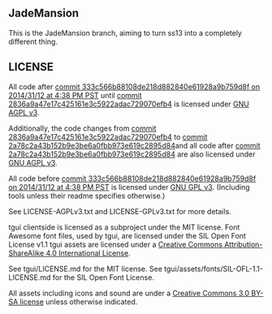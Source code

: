 ## JadeMansion

This is the JadeMansion branch, aiming to turn ss13 into a completely different thing.

## LICENSE

All code after [commit 333c566b88108de218d882840e61928a9b759d8f on 2014/31/12 at 4:38 PM PST](https://github.com/tgstation/tgstation/commit/333c566b88108de218d882840e61928a9b759d8f) until [commit 2836a9a47e17c425161e3c5922adac729070efb4](https://github.com/tgstation/tgstation/commit/2836a9a47e17c425161e3c5922adac729070efb4) is licensed under [GNU AGPL v3](http://www.gnu.org/licenses/agpl-3.0.html).

Additionally, the code changes from [commit 2836a9a47e17c425161e3c5922adac729070efb4](https://github.com/tgstation/tgstation/commit/2836a9a47e17c425161e3c5922adac729070efb4) to [commit 2a78c2a43b152b9e3be6a0fbb973e619c2895d84](https://github.com/Tokiko1/Jade-Mansion/commit/2a78c2a43b152b9e3be6a0fbb973e619c2895d84)and all code after [commit 2a78c2a43b152b9e3be6a0fbb973e619c2895d84](https://github.com/Tokiko1/Jade-Mansion/commit/2a78c2a43b152b9e3be6a0fbb973e619c2895d84) are also licensed under [GNU AGPL v3](http://www.gnu.org/licenses/agpl-3.0.html).

All code before [commit 333c566b88108de218d882840e61928a9b759d8f on 2014/31/12 at 4:38 PM PST](https://github.com/tgstation/tgstation/commit/333c566b88108de218d882840e61928a9b759d8f) is licensed under [GNU GPL v3](https://www.gnu.org/licenses/gpl-3.0.html).
(Including tools unless their readme specifies otherwise.)

See LICENSE-AGPLv3.txt and LICENSE-GPLv3.txt for more details.

tgui clientside is licensed as a subproject under the MIT license.
Font Awesome font files, used by tgui, are licensed under the SIL Open Font License v1.1
tgui assets are licensed under a [Creative Commons Attribution-ShareAlike 4.0 International License](http://creativecommons.org/licenses/by-sa/4.0/).

See tgui/LICENSE.md for the MIT license.
See tgui/assets/fonts/SIL-OFL-1.1-LICENSE.md for the SIL Open Font License.

All assets including icons and sound are under a [Creative Commons 3.0 BY-SA license](http://creativecommons.org/licenses/by-sa/3.0/) unless otherwise indicated.
